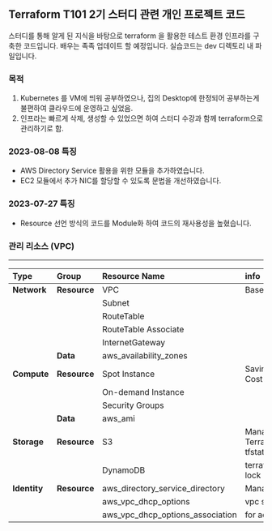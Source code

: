 ## Terraform T101 2기 스터디 관련 개인 프로젝트 코드
스터디를 통해 알게 된 지식을 바탕으로 terraform 을 활용한 테스트 환경 인프라를 구축한 코드입니다.
배우는 족족 업데이트 할 예정입니다. 실습코드는 dev 디렉토리 내 파일입니다.

### 목적
1. Kubernetes 를 VM에 띄워 공부하였으나, 집의 Desktop에 한정되어 공부하는게 불편하여 클라우드에 운영하고 싶었음.
2. 인프라는 빠르게 삭제, 생성할 수 있었으면 하여 스터디 수강과 함께 terraform으로 관리하기로 함.

### 2023-08-08 특징
- AWS Directory Service 활용을 위한 모듈을 추가하였습니다.
- EC2 모듈에서 추가 NIC를 할당할 수 있도록 문법을 개선하였습니다.

### 2023-07-27 특징
- Resource 선언 방식의 코드를 Module화 하여 코드의 재사용성을 높혔습니다.


### 관리 리소스 (VPC)
--------
| **Type** | **Group** | **Resource Name** | **info** |
|:---|:---|:---|:---|
| **Network** | **Resource** | VPC | BaseNetwork
|             |             | Subnet |
|             |             | RouteTable |
|             |             | RouteTable Associate |
|             |             | InternetGateway |
|             | **Data**    | aws_availability_zones |
| **Compute** | **Resource** | Spot Instance | Saving my Cost
|             |             | On-demand Instance |
|             |             | Security Groups |
|             | **Data**    |  aws_ami |
| **Storage** | **Resource** | S3 | Managed Terraform tfstate |
|              |             | DynamoDB | terraform lock |
| **Identity** | **Resource** | aws_directory_service_directory | Managed AD |
|             |             | aws_vpc_dhcp_options | vpc settings
|             |             | aws_vpc_dhcp_options_association | for ad  attach
